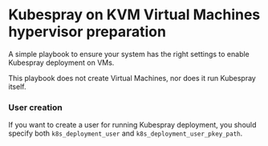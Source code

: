 # Kubespray on KVM Virtual Machines hypervisor preparation

A simple playbook to ensure your system has the right settings to enable Kubespray
deployment on VMs.

This playbook does not create Virtual Machines, nor does it run Kubespray itself.

### User creation

If you want to create a user for running Kubespray deployment, you should specify
both `k8s_deployment_user` and `k8s_deployment_user_pkey_path`.
